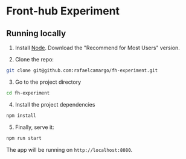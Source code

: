 # Front-hub Experiment

## Running locally

1. Install [Node](https://nodejs.org/en/). Download the "Recommend for Most Users" version.

2. Clone the repo:
``` bash
git clone git@github.com:rafaelcamargo/fh-experiment.git
```

3. Go to the project directory
``` bash
cd fh-experiment
```

4. Install the project dependencies
``` bash
npm install
```

5. Finally, serve it:
``` bash
npm run start
```

The app will be running on `http://localhost:8080`.
